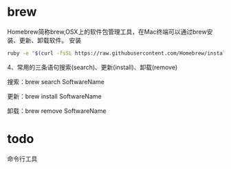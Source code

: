 # brew
Homebrew简称brew,OSX上的软件包管理工具，在Mac终端可以通过brew安装、更新、卸载软件。
安装
```sh
ruby -e "$(curl -fsSL https://raw.githubusercontent.com/Homebrew/install/master/install)"  
```
4、常用的三条语句搜索(search)、更新(install)、卸载(remove)

搜索：brew search SoftwareName

更新：brew install SoftwareName

卸载：brew remove SoftwareName


# todo
命令行工具
